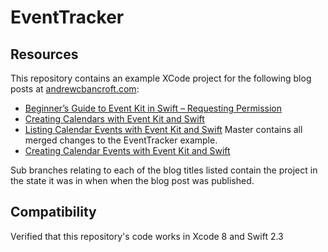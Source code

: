 # EventTracker

## Resources
This repository contains an example XCode project for the following blog posts at [andrewcbancroft.com](http://www.andrewcbancroft.com):

* [Beginner’s Guide to Event Kit in Swift – Requesting Permission](http://www.andrewcbancroft.com/2015/05/14/beginners-guide-to-eventkit-in-swift-requesting-permission/)
* [Creating Calendars with Event Kit and Swift](https://www.andrewcbancroft.com/2015/06/17/creating-calendars-with-event-kit-and-swift/)
* [Listing Calendar Events with Event Kit and Swift](https://www.andrewcbancroft.com/2016/04/28/listing-calendar-events-with-event-kit-and-swift/)
Master contains all merged changes to the EventTracker example.
* [Creating Calendar Events with Event Kit and Swift](https://www.andrewcbancroft.com/2016/06/02/creating-calendar-events-with-event-kit-and-swift/)

Sub branches relating to each of the blog titles listed contain the project in the state it was in when when the blog post was published.

## Compatibility
Verified that this repository's code works in Xcode 8 and Swift 2.3
